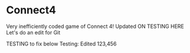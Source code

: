 # Connect4
Very inefficiently coded game of Connect 4!
Updated ON TESTING HERE
Let's do an edit for Git

TESTING to fix below
Testing: Edited 123,456
